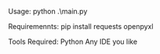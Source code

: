 Usage:
python .\main.py

Requiremennts:
pip install requests openpyxl

Tools Required:
Python
Any IDE you like
